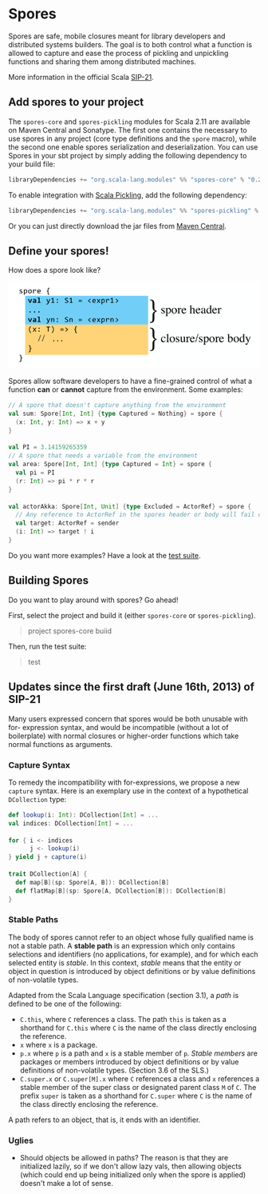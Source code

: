 # Spores

Spores are safe, mobile closures meant for library developers and distributed systems
builders. The goal is to both control what a function is allowed to capture and
ease the process of pickling and unpickling functions and sharing them among
distributed machines.
  
More information in the official Scala
[SIP-21](http://docs.scala-lang.org/sips/pending/spores.html).

## Add spores to your project

The `spores-core` and `spores-pickling` modules for Scala 2.11 are available
on Maven Central and Sonatype. The first one contains the necessary to use
spores in any project (core type definitions and the `spore` macro), while the
second one enable spores serialization and deserialization. You can use Spores
in your sbt project by simply adding the following dependency to your build
file:

```scala
libraryDependencies += "org.scala-lang.modules" %% "spores-core" % "0.2.3"
```

To enable integration with [Scala Pickling](https://github.com/scala/pickling), add the following dependency:

```scala
libraryDependencies += "org.scala-lang.modules" %% "spores-pickling" % "0.2.3"
```

Or you can just directly download the jar files from [Maven
Central](search.maven.org).

## Define your spores!

How does a spore look like?

![spores shape](doc/spore-shape.png)

Spores allow software developers to have a fine-grained control of what a
function **can** or **cannot** capture from the environment. Some examples:

```scala
// A spore that doesn't capture anything from the environment
val sum: Spore[Int, Int] {type Captured = Nothing} = spore {
  (x: Int, y: Int) => x + y
}

val PI = 3.14159265359
// A spore that needs a variable from the environment
val area: Spore[Int, Int] {type Captured = Int} = spore {
  val pi = PI
  (r: Int) => pi * r * r
}

val actorAkka: Spore[Int, Unit] {type Excluded = ActorRef} = spore {
  // Any reference to ActorRef in the spores header or body will fail compilation
  val target: ActorRef = sender
  (i: Int) => target ! i
}
```
  
Do you want more examples? Have a look at the
[test suite](spores/core/src/test/scala/scala/spores).

## Building Spores

Do you want to play around with spores? Go ahead!
  
First, select the project and build it (either `spores-core` or `spores-pickling`).
> project spores-core
> buiid
  
Then, run the test suite:
> test

## Updates since the first draft (June 16th, 2013) of SIP-21

Many users expressed concern that spores would be both unusable with for-
expression syntax, and would be incompatible (without a lot of boilerplate)
with normal closures or higher-order functions which take normal functions as
arguments.

### Capture Syntax

To remedy the incompatibility with for-expressions, we propose a new `capture`
syntax. Here is an exemplary use in the context of a hypothetical
`DCollection` type:

```scala
def lookup(i: Int): DCollection[Int] = ...
val indices: DCollection[Int] = ...

for { i <- indices
      j <- lookup(i)
} yield j + capture(i)

trait DCollection[A] {
  def map[B](sp: Spore[A, B]): DCollection[B]
  def flatMap[B](sp: Spore[A, DCollection[B]): DCollection[B]
}
```


### Stable Paths

The body of spores cannot refer to an object whose fully qualified name is not a
stable path.  A **stable path** is an expression which only contains selections
and identifiers (no applications, for example), and for which each selected
entity is _stable_. In this context, _stable_ means that the entity or object in
question is introduced by object definitions or by value definitions of
non-volatile types.

Adapted from the Scala Language specification (section 3.1), a _path_ is
defined to be one of the following:

- `C.this`, where `C` references a class. The path `this` is taken as a shorthand for `C.this` where `C` is the name of the class directly enclosing the reference.
- `x` where `x` is a package.
- `p.x` where `p` is a path and `x` is a stable member of `p`. _Stable members_ are packages or members introduced by object definitions or by value definitions of non-volatile types. (Section 3.6 of the SLS.)
- `C.super.x` or `C.super[M].x` where `C` references a class and `x` references a stable member of the super class or designated parent class `M` of `C`. The prefix `super` is taken as a shorthand for `C.super` where `C` is the name of the class directly enclosing the reference.

A path refers to an object, that is, it ends with an identifier.

### Uglies

- Should objects be allowed in paths? The reason is that they are initialized lazily, so if we don't allow lazy vals, then allowing objects (which could end up being initialized only when the spore is applied) doesn't make a lot of sense.

